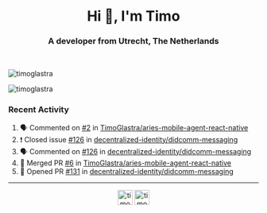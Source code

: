 <h1 align="center">Hi 👋, I'm Timo</h1>
<h3 align="center">A developer from Utrecht, The Netherlands</h3>
<br/>
<!-- https://github.com/rahuldkjain/github-profile-readme-generator --!>

<p align="left"><img src="https://github-readme-stats.vercel.app/api?username=timoglastra&show_icons=true&count_private=true&" alt="timoglastra" /></p>

<!--
Github language stats
<p align="left"><img src="https://github-readme-stats.vercel.app/api/top-langs/?username=timoglastra&layout=compact" alt="timoglastra" /><p>
-->

<!-- Codestats language stats -->
<p align="left"><img src="https://codestats-readme.vercel.app/api/top-langs/?username=timoglastra&layout=compact&language_count=12" alt="timoglastra" /><p>  
  
<h3>Recent Activity</h3>

<!--START_SECTION:activity-->
1. 🗣 Commented on [#2](https://github.com/TimoGlastra/aries-mobile-agent-react-native/issues/2) in [TimoGlastra/aries-mobile-agent-react-native](https://github.com/TimoGlastra/aries-mobile-agent-react-native)
2. ❗️ Closed issue [#126](https://github.com/decentralized-identity/didcomm-messaging/issues/126) in [decentralized-identity/didcomm-messaging](https://github.com/decentralized-identity/didcomm-messaging)
3. 🗣 Commented on [#126](https://github.com/decentralized-identity/didcomm-messaging/issues/126) in [decentralized-identity/didcomm-messaging](https://github.com/decentralized-identity/didcomm-messaging)
4. 🎉 Merged PR [#6](https://github.com/TimoGlastra/aries-mobile-agent-react-native/pull/6) in [TimoGlastra/aries-mobile-agent-react-native](https://github.com/TimoGlastra/aries-mobile-agent-react-native)
5. 💪 Opened PR [#131](https://github.com/decentralized-identity/didcomm-messaging/pull/131) in [decentralized-identity/didcomm-messaging](https://github.com/decentralized-identity/didcomm-messaging)
<!--END_SECTION:activity-->

---

<p align="center">
<a href="https://twitter.com/timoglastra" target="blank"><img align="center" src="https://cdn.jsdelivr.net/npm/simple-icons@3.0.1/icons/twitter.svg" alt="timoglastra" height="30" width="30" /></a>
<a href="https://linkedin.com/in/timoglastra" target="blank"><img align="center" src="https://cdn.jsdelivr.net/npm/simple-icons@3.0.1/icons/linkedin.svg" alt="timoglastra" height="30" width="30" /></a>
</p>




